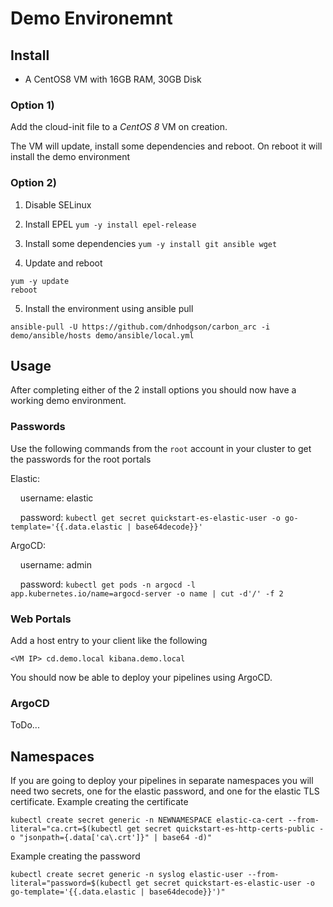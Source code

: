 # Demo Environemnt

## Install

* A CentOS8 VM with 16GB RAM, 30GB Disk

### Option 1)

Add the cloud-init file to a *CentOS 8* VM on creation. 

The VM will update, install some dependencies and reboot. On reboot it will install the demo environment


### Option 2)

1. Disable SELinux

2. Install EPEL
``` yum -y install epel-release ```

3. Install some dependencies
``` yum -y install git ansible wget ```

4. Update and reboot
``` 
yum -y update
reboot
```

5. Install the environment using ansible pull
```
ansible-pull -U https://github.com/dnhodgson/carbon_arc -i demo/ansible/hosts demo/ansible/local.yml
```

## Usage

After completing either of the 2 install options you should now have a working demo environment.

### Passwords

Use the following commands from the `root` account in your cluster to get the passwords for the root portals

Elastic:

&nbsp;&nbsp;&nbsp;&nbsp;username: elastic

&nbsp;&nbsp;&nbsp;&nbsp;password: `kubectl get secret quickstart-es-elastic-user -o go-template='{{.data.elastic | base64decode}}'`
  
ArgoCD:

&nbsp;&nbsp;&nbsp;&nbsp;username: admin

&nbsp;&nbsp;&nbsp;&nbsp;password: `kubectl get pods -n argocd -l app.kubernetes.io/name=argocd-server -o name | cut -d'/' -f 2`


### Web Portals

Add a host entry to your client like the following

`<VM IP> cd.demo.local kibana.demo.local`

You should now be able to deploy your pipelines using ArgoCD.

### ArgoCD

ToDo...

## Namespaces

If you are going to deploy your pipelines in separate namespaces you will need two secrets, one for the elastic password, and one for the elastic TLS certificate.
Example creating the certificate

`kubectl create secret generic -n NEWNAMESPACE elastic-ca-cert --from-literal="ca.crt=$(kubectl get secret quickstart-es-http-certs-public -o "jsonpath={.data['ca\.crt']}" | base64 -d)"`

Example creating the password

`kubectl create secret generic -n syslog elastic-user --from-literal="password=$(kubectl get secret quickstart-es-elastic-user -o go-template='{{.data.elastic | base64decode}}')"`
